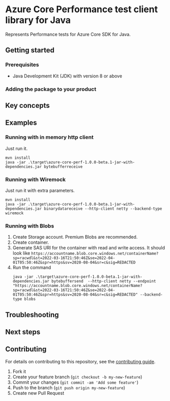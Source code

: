 # Azure Core Performance test client library for Java

Represents Performance tests for Azure Core SDK for Java.

## Getting started

### Prerequisites

- Java Development Kit (JDK) with version 8 or above

### Adding the package to your product


## Key concepts


## Examples

### Running with in memory http client

Just run it.

```shell
mvn install
java -jar .\target\azure-core-perf-1.0.0-beta.1-jar-with-dependencies.jar bytebufferreceive
```

### Running with Wiremock

Just run it with extra parameters.

```shell
mvn install
java -jar .\target\azure-core-perf-1.0.0-beta.1-jar-with-dependencies.jar binarydatareceive --http-client netty --backend-type wiremock
```

### Running with Blobs

1. Create Storage account. Premium Blobs are recommended.
2. Create container.
3. Generate SAS URI for the container with read and write access. It should look like `https://accountname.blob.core.windows.net/containerName?sp=racwdl&st=2022-03-16T21:50:46Z&se=2022-04-01T05:50:46Z&spr=https&sv=2020-08-04&sr=c&sig=REDACTED`
4. Run the command
   ```shell
   java -jar .\target\azure-core-perf-1.0.0-beta.1-jar-with-dependencies.jar bytebuffersend  --http-client netty --endpoint "https://accountname.blob.core.windows.net/containerName?sp=racwdl&st=2022-03-16T21:50:46Z&se=2022-04-01T05:50:46Z&spr=https&sv=2020-08-04&sr=c&sig=REDACTED" --backend-type blobs
   ```

## Troubleshooting

## Next steps

## Contributing

For details on contributing to this repository, see the [contributing guide](https://github.com/Azure/azure-sdk-for-java/blob/main/CONTRIBUTING.md).

1. Fork it
1. Create your feature branch (`git checkout -b my-new-feature`)
1. Commit your changes (`git commit -am 'Add some feature'`)
1. Push to the branch (`git push origin my-new-feature`)
1. Create new Pull Request



